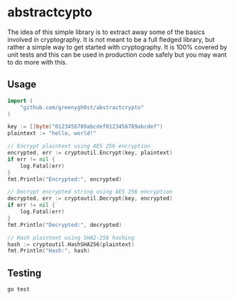 # abstractcypto
The idea of this simple library is to extract away some of the basics involved in cryptography. It is not meant to be a full fledged library, but rather a simple way to get started with cryptography. It is 100% covered by unit tests and this can be used in production code safely but you may want to do more with this.

## Usage
```go
import (
	"github.com/greenygh0st/abstractcrypto"
)

key := []byte("0123456789abcdef0123456789abcdef")
plaintext := "hello, world!"

// Encrypt plaintext using AES 256 encryption
encrypted, err := cryptoutil.Encrypt(key, plaintext)
if err != nil {
    log.Fatal(err)
}
fmt.Println("Encrypted:", encrypted)

// Decrypt encrypted string using AES 256 encryption
decrypted, err := cryptoutil.Decrypt(key, encrypted)
if err != nil {
    log.Fatal(err)
}
fmt.Println("Decrypted:", decrypted)

// Hash plaintext using SHA2-256 hashing
hash := cryptoutil.HashSHA256(plaintext)
fmt.Println("Hash:", hash)
```

## Testing 
`go test`
